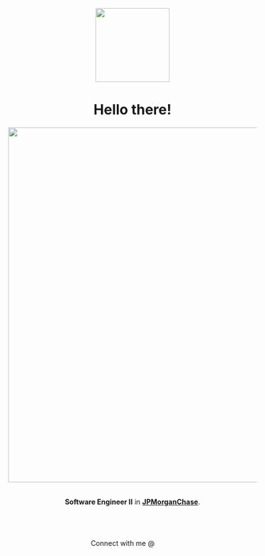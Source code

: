 <div align="center">

<picture>
  <img src="https://i.imgur.com/nNxcpJS.png" width="150" height="150"></img>
</picture>

<h1>Hello there!</h1>

<!-- Pablo's object -->

<picture>
  <img src="https://i.imgur.com/wZSWdql.png" width="720" href=""/>
</picture>

<br><b>Software Engineer II</b> in <a href= "https://www.jpmorgan.com/AR/es/about-us"><b>JPMorganChase</b></a>.</br>

<br><br><br>Connect with me @ [<img src="https://upload.wikimedia.org/wikipedia/commons/thumb/6/6f/Logo_of_Twitter.svg/1024px-Logo_of_Twitter.svg.png" width="16"/>][1] [<img src="https://upload.wikimedia.org/wikipedia/commons/thumb/8/81/LinkedIn_icon.svg/2048px-LinkedIn_icon.svg.png" width="16" height="16"/>][2]</br></br></br></div>

<!-- Icons -->

[1.2]: http://i.imgur.com/wWzX9uB.png "twitter icon without padding"
[2.2]: https://raw.githubusercontent.com/MartinHeinz/MartinHeinz/master/linkedin-3-16.png "LinkedIn icon without padding"

<!-- Links to social media accounts -->

[1]: https://twitter.com/pablocappetta
[2]: https://www.linkedin.com/in/pablocappetta/



